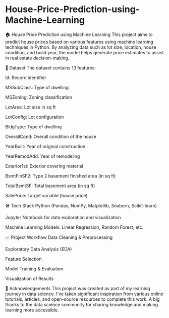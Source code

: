 # House-Price-Prediction-using-Machine-Learning

🏠 House Price Prediction using Machine Learning
This project aims to predict house prices based on various features using machine learning techniques in Python. By analyzing data such as lot size, location, house condition, and build year, the model helps generate price estimates to assist in real estate decision-making.


📂 Dataset
The dataset contains 13 features:

Id: Record identifier

MSSubClass: Type of dwelling

MSZoning: Zoning classification

LotArea: Lot size in sq ft

LotConfig: Lot configuration

BldgType: Type of dwelling

OverallCond: Overall condition of the house

YearBuilt: Year of original construction

YearRemodAdd: Year of remodeling

Exterior1st: Exterior covering material

BsmtFinSF2: Type 2 basement finished area (in sq ft)

TotalBsmtSF: Total basement area (in sq ft)

SalePrice: Target variable (house price)

🛠️ Tech Stack
Python (Pandas, NumPy, Matplotlib, Seaborn, Scikit-learn)

Jupyter Notebook for data exploration and visualization

Machine Learning Models: Linear Regression, Random Forest, etc.

📈 Project Workflow
Data Cleaning & Preprocessing

Exploratory Data Analysis (EDA)

Feature Selection

Model Training & Evaluation

Visualization of Results

🙌 Acknowledgements
This project was created as part of my learning journey in data science. I’ve taken significant inspiration from various online tutorials, articles, and open-source resources to complete this work. A big thanks to the data science community for sharing knowledge and making learning more accessible.
